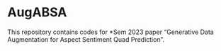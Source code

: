 # AugABSA
This repository contains codes for *Sem 2023 paper “Generative Data Augmentation for Aspect Sentiment Quad Prediction”.
